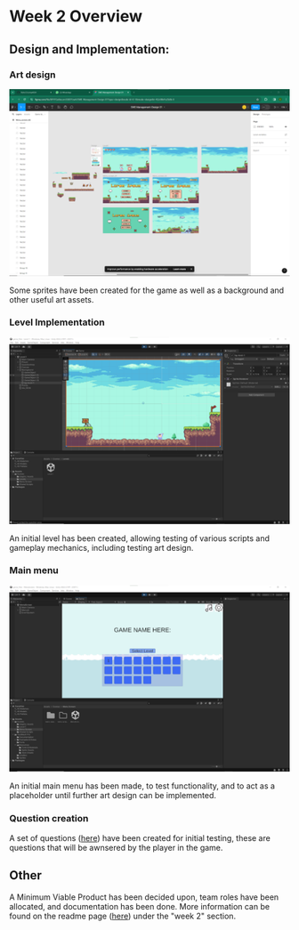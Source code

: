 # Week 2 Overview

## Design and Implementation:

### Art design

![Art-Design](./additional-files/art-design.png)

Some sprites have been created for the game as well as a background and other useful art assets.

### Level Implementation

![level1](./additional-files/level1.png)

An initial level has been created, allowing testing of various scripts and gameplay mechanics, including testing art design.

### Main menu 

![main-menu](./additional-files/main-menu.png)

An initial main menu has been made, to test functionality, and to act as a placeholder until further art design can be implemented.

### Question creation

A set of questions ([here](week2-MathsQuestions.md)) have been created for initial testing, these are questions that will be awnsered by the player in the game. 

## Other

A Minimum Viable Product has been decided upon, team roles have been allocated, and documentation has been done. More information can be found on the readme page ([here](../../README.md)) under the "week 2" section.